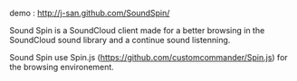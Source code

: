 

demo : http://j-san.github.com/SoundSpin/


Sound Spin is a SoundCloud client made for a better browsing 
in the SoundCloud sound library and a continue sound listenning.

Sound Spin use Spin.js (https://github.com/customcommander/Spin.js) for the browsing environement.


